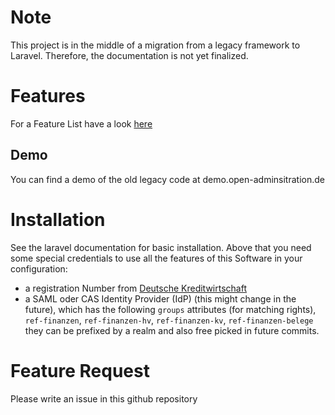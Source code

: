 
# Note 
This project is in the middle of a migration from a legacy framework to Laravel. Therefore, the documentation is not yet finalized. 

# Features 
For a Feature List have a look [here](https://open-administration.de/index.php/finanzverwaltungssoftware/)
## Demo 
You can find a demo of the old legacy code at demo.open-adminsitration.de
# Installation 
See the laravel documentation for basic installation. 
Above that you need some special credentials to use all the features of this Software in your configuration:
* a registration Number from [Deutsche Kreditwirtschaft](https://www.hbci-zka.de/register/hersteller.htm)
* a SAML oder CAS Identity Provider (IdP) (this might change in the future), which has the following `groups` attributes (for matching rights), `ref-finanzen`, `ref-finanzen-hv`, `ref-finanzen-kv`, `ref-finanzen-belege` they can be prefixed by a realm and also free picked in future commits. 

# Feature Request 
Please write an issue in this github repository 



